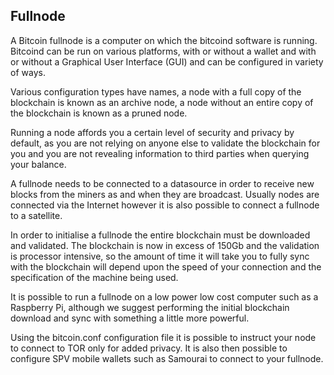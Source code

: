 ## Fullnode

A Bitcoin fullnode is a computer on which the bitcoind software is running.  Bitcoind can be run on various platforms, with or without a wallet and with or without a Graphical User Interface (GUI) and can be configured in variety of  ways.

Various configuration types have names, a node with a full copy of the blockchain is known as an archive node, a node without an entire copy of the blockchain is known as a pruned node.

Running a node affords you a certain level of security and privacy by default, as you are not relying on anyone else to validate the blockchain for you and you are not revealing information to third parties when querying your balance.

A fullnode needs to be connected to a datasource in order to receive new blocks from the miners as and when they are broadcast.   Usually nodes are connected via the Internet however it is also possible to connect a fullnode to a satellite.

In order to initialise a fullnode the entire blockchain must be downloaded and validated.  The blockchain is now in excess of 150Gb and the validation is processor intensive, so the amount of time it will take you to fully sync with the blockchain will depend upon the speed of your connection and the specification of the machine being used.

It is possible to run a fullnode on a low power low cost computer such as a Raspberry Pi, although we suggest performing the initial blockchain download and sync with something a little more powerful.

Using the bitcoin.conf configuration file it is possible to instruct your node to connect to TOR only for added privacy.  It is also then possible to configure SPV mobile wallets such as Samourai to connect to your fullnode.
